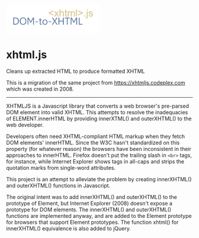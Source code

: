 ![DOM-to-XHTML](https://raw.githubusercontent.com/stimpy77/xhtml.js/master/dom-to-xhtml.png "xhtml.js DOM-to-XHTML")

xhtml.js
========

Cleans up extracted HTML to produce formatted XHTML

This is a migration of the same project from https://xhtmljs.codeplex.com which was created in 2008.

---

XHTMLJS is a Javascript library that converts a web browser's pre-parsed DOM element into valid XHTML. This attempts to resolve the inadequacies of ELEMENT.innerHTML by providing innerXTML() and outerXHTML() to the web developer.

Developers often need XHTML-compliant HTML markup when they fetch DOM elements' innerHTML. Since the W3C hasn't standardized on this property (for whatever reason) the browsers have been inconsistent in their approaches to innerHTML. Firefox doesn't put the trailing slash in `<br>` tags, for instance, while Internet Explorer shows tags in all-caps and strips the quotation marks from single-word attributes. 

This project is an attempt to alleviate the problem by creating innerXHTML() and outerXHTML() functions in Javascript. 

The original intent was to add innerXHTML() and outerXHTML() to the prototype of Element, but Internet Explorer (2008) doesn't expose a prototype for DOM elements. The innerXHTML() and outerXHTML() functions are implemented anyway, and are added to the Element prototype for browsers that support Element prototypes. The function xhtml() for innerXHTML() equivalence is also added to jQuery. 
